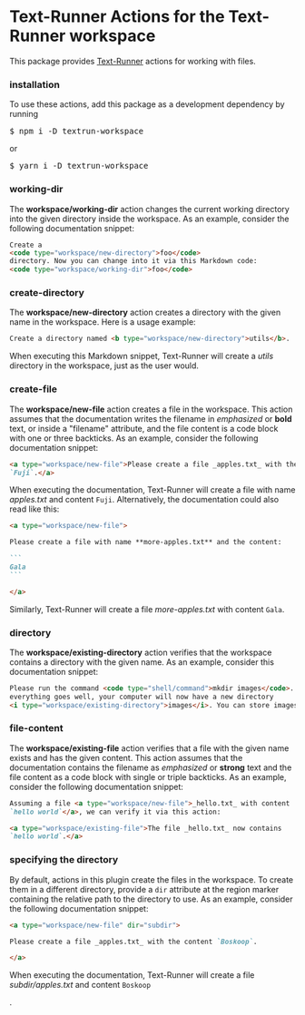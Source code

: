 # Text-Runner Actions for the Text-Runner workspace

This package provides [Text-Runner](https://github.com/kevgo/text-runner)
actions for working with files.

### installation

To use these actions, add this package as a development dependency by running

<pre type="npm/install">
$ npm i -D textrun-workspace
</pre>

or

<pre type="npm/install">
$ yarn i -D textrun-workspace
</pre>

### working-dir

The <b type="action/name-full">workspace/working-dir</b> action changes the
current working directory into the given directory inside the workspace. As an
example, consider the following documentation snippet:

<a type="extension/runnable-region">

```html
Create a
<code type="workspace/new-directory">foo</code>
directory. Now you can change into it via this Markdown code:
<code type="workspace/working-dir">foo</code>
```

</a>

### create-directory

The <b type="action/name-full">workspace/new-directory</b> action creates a
directory with the given name in the workspace. Here is a usage example:

<a type="extension/runnable-region">

```html
Create a directory named <b type="workspace/new-directory">utils</b>.
```

</a>

When executing this Markdown snippet, Text-Runner will create a
<i type="workspace/existing-directory">utils</i> directory in the workspace,
just as the user would.

### create-file

The <b type="action/name-full">workspace/new-file</b> action creates a file in
the workspace. This action assumes that the documentation writes the filename in
_emphasized_ or **bold** text, or inside a "filename" attribute, and the file
content is a code block with one or three backticks. As an example, consider the
following documentation snippet:

<a type="extension/runnable-region">

```markdown
<a type="workspace/new-file">Please create a file _apples.txt_ with the content
`Fuji`.</a>
```

</a>

When executing the documentation, Text-Runner will create a file with name
<a type="workspace/existing-file">_apples.txt_ and content `Fuji`</a>.
Alternatively, the documentation could also read like this:

<a type="extension/runnable-region">

````markdown
<a type="workspace/new-file">

Please create a file with name **more-apples.txt** and the content:

```
Gala
```

</a>
````

</a>

Similarly, Text-Runner will create a file
<a type="workspace/existing-file">_more-apples.txt_ with content `Gala`</a>.

### directory

The <b type="action/name-full">workspace/existing-directory</b> action verifies
that the workspace contains a directory with the given name. As an example,
consider this documentation snippet:

<a type="extension/runnable-region">

```html
Please run the command <code type="shell/command">mkdir images</code>. If
everything goes well, your computer will now have a new directory
<i type="workspace/existing-directory">images</i>. You can store images in it.
```

</a>

### file-content

The <b type="action/name-full">workspace/existing-file</b> action verifies that
a file with the given name exists and has the given content. This action assumes
that the documentation contains the filename as _emphasized_ or **strong** text
and the file content as a code block with single or triple backticks. As an
example, consider the following documentation snippet:

<a type="extension/runnable-region">

```markdown
Assuming a file <a type="workspace/new-file">_hello.txt_ with content
`hello world`</a>, we can verify it via this action:

<a type="workspace/existing-file">The file _hello.txt_ now contains
`hello world`.</a>
```

### specifying the directory

By default, actions in this plugin create the files in the workspace. To create
them in a different directory, provide a `dir` attribute at the region marker
containing the relative path to the directory to use. As an example, consider
the following documentation snippet:

<a type="extension/runnable-region">

```markdown
<a type="workspace/new-file" dir="subdir">

Please create a file _apples.txt_ with the content `Boskoop`.

</a>
```

</a>

<a type="workspace/existing-file">

When executing the documentation, Text-Runner will create a file
_subdir/apples.txt_ and content `Boskoop`

</a>.
